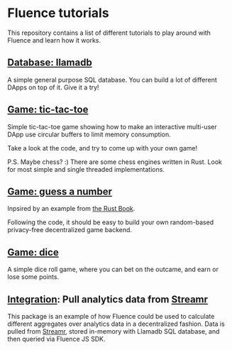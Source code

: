 # Fluence tutorials
This repository contains a list of different tutorials to play around with Fluence and learn how it works.

## [Database: llamadb](llamadb/)
A simple general purpose SQL database. You can build a lot of different DApps on top of it. Give it a try!

## [Game: tic-tac-toe](tic-tac-toe/)
Simple tic-tac-toe game showing how to make an interactive multi-user DApp use circular buffers to limit memory consumption. 

Take a look at the code, and try to come up with your own game! 

P.S. Maybe chess? :) There are some chess engines written in Rust. Look for most simple and single threaded implementations.

## [Game: guess a number](guessing-game/)
Inpsired by an example from [the Rust Book](https://doc.rust-lang.org/1.30.0/book/second-edition/ch02-00-guessing-game-tutorial.html). 

Following the code, it should be easy to build your own random-based privacy-free decentralized game backend.

## [Game: dice](dice-game/)
A simple dice roll game, where you can bet on the outcame, and earn or lose some points.

## [Integration](streamr/): Pull analytics data from [Streamr](https://www.streamr.com/)
This package is an example of how Fluence could be used to calculate different aggregates over analytics data in a decentralized fashion. Data is pulled from [Streamr](https://www.streamr.com/), stored in-memory with Llamadb SQL database, and then queried via Fluence JS SDK.
